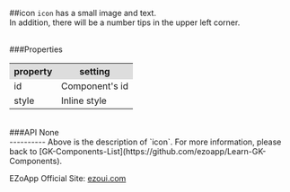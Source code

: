 ##icon
`icon` has a small image and text.  
In addition, there will be a number tips in the upper left corner.

<br/>
###Properties
<table>

<tr>
<th style="background:#ddd;">property</th>
<th style="background:#ddd;">setting</th>
</tr>

<tr>
<td>id</td>
<td>Component's id</td>
</tr>

<tr>
<td>style</td>
<td>Inline style</td>
</tr>

</table>

<br/>
###API
None


<br/>
----------
Above is the description of `icon`. For more information, please back to [GK-Components-List](https://github.com/ezoapp/Learn-GK-Components).

EZoApp Official Site: [ezoui.com](http://ezoui.com/)  




